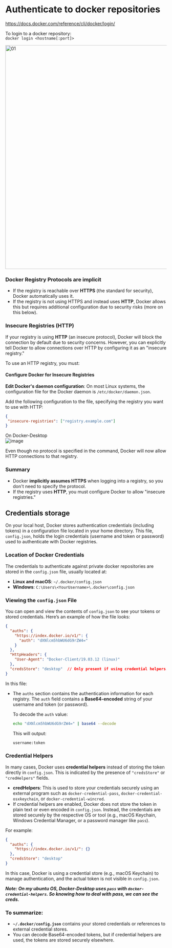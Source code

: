 # Authenticate to docker repositories

https://docs.docker.com/reference/cli/docker/login/

To login to a docker repository:\
`docker login <hostname[:port]>`

<img width="700" alt="01" src="https://github.com/user-attachments/assets/3f49aa53-1463-438e-b457-841ddd34c8a0">

### Docker Registry Protocols are implicit

- If the registry is reachable over **HTTPS** (the standard for security), Docker automatically uses it.
- If the registry is not using HTTPS and instead uses **HTTP**, Docker allows this but requires additional configuration due to security risks (more on this below).

### **Insecure Registries (HTTP)**
If your registry is using **HTTP** (an insecure protocol), Docker will block the connection by default due to security concerns. However, you can explicitly tell Docker to allow connections over HTTP by configuring it as an "insecure registry."

To use an HTTP registry, you must:

#### **Configure Docker for Insecure Registries**

**Edit Docker's daemon configuration**:
On most Linux systems, the configuration file for the Docker daemon is `/etc/docker/daemon.json`.

Add the following configuration to the file, specifying the registry you want to use with HTTP:

```json
{
 "insecure-registries": ["registry.example.com"]
}
```
On Docker-Desktop\
![image](https://github.com/user-attachments/assets/8830c787-b5e5-4952-bf9e-10bd0c709e64)

Even though no protocol is specified in the command, Docker will now allow HTTP connections to that registry.

### Summary

- Docker **implicitly assumes HTTPS** when logging into a registry, so you don't need to specify the protocol.
- If the registry uses **HTTP**, you must configure Docker to allow "insecure registries."

## Credentials storage

On your local host, Docker stores authentication credentials (including tokens) in a configuration file located in your home directory. This file, `config.json`, holds the login credentials (username and token or password) used to authenticate with Docker registries.

### Location of Docker Credentials

The credentials to authenticate against private docker repositories are stored in the `config.json` file, usually located at:

- **Linux and macOS**: `~/.docker/config.json`
- **Windows**: `C:\Users\<YourUsername>\.docker\config.json`

### Viewing the `config.json` File

You can open and view the contents of `config.json` to see your tokens or stored credentials. Here’s an example of how the file looks:

```json
{
  "auths": {
    "https://index.docker.io/v1/": {
      "auth": "dXNlcm5hbWU6dG9rZW4="
    }
  },
  "HttpHeaders": {
    "User-Agent": "Docker-Client/19.03.12 (linux)"
  },
  "credsStore": "desktop"  // Only present if using credential helpers. Here desktop - means use of Docker-Desktop store
}
```

In this file:

- The `auths` section contains the authentication information for each registry. The `auth` field contains a **Base64-encoded** string of your username and token (or password).
  
  To decode the `auth` value:
  ```bash
  echo "dXNlcm5hbWU6dG9rZW4=" | base64 --decode
  ```
  This will output:
  ```bash
  username:token
  ```

### Credential Helpers

In many cases, Docker uses **credential helpers** instead of storing the token directly in `config.json`. This is indicated by the presence of `"credsStore"` or `"credHelpers"` fields.

- **credHelpers**: This is used to store your credentials securely using an external program such as `docker-credential-pass`, `docker-credential-osxkeychain`, or `docker-credential-wincred`.
- If credential helpers are enabled, Docker does not store the token in plain text or even encoded in `config.json`. Instead, the credentials are stored securely by the respective OS or tool (e.g., macOS Keychain, Windows Credential Manager, or a password manager like `pass`).

For example:
```json
{
  "auths": {
    "https://index.docker.io/v1/": {}
  },
  "credsStore": "desktop"
}
```

In this case, Docker is using a credential store (e.g., macOS Keychain) to manage authentication, and the actual token is not visible in `config.json`.

***Note: On my ubuntu OS, Docker-Desktop uses `pass` with `docker-credential-helpers`. So knowing how to deal with pass, we can see the creds.***

### To summarize:
- **`~/.docker/config.json`** contains your stored credentials or references to external credential stores.
- You can decode Base64-encoded tokens, but if credential helpers are used, the tokens are stored securely elsewhere.
